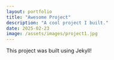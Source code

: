 ```yaml
---
layout: portfolio
title: "Awesome Project"
description: "A cool project I built."
date: 2025-02-23
image: /assets/images/project1.jpg
---
```


This project was built using Jekyll!